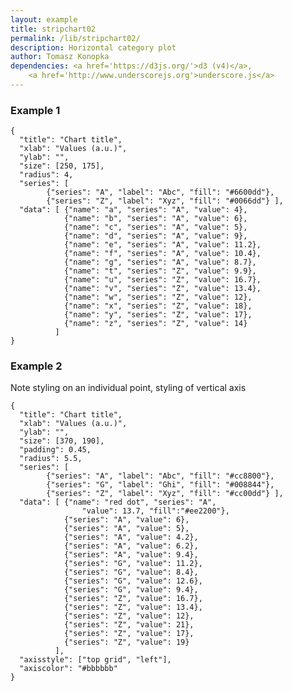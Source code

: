 ```yaml
---
layout: example
title: stripchart02
permalink: /lib/stripchart02/
description: Horizontal category plot
author: Tomasz Konopka
dependencies: <a href='https://d3js.org/'>d3 (v4)</a>,
    <a href='http://www.underscorejs.org'>underscore.js</a>
---
```


<script src="https://d3js.org/d3.v4.min.js"></script>



### Example 1

<pre class="example"><code class="makealive stripchart02">{
  "title": "Chart title",  
  "xlab": "Values (a.u.)",
  "ylab": "",
  "size": [250, 175],
  "radius": 4,
  "series": [ 
        {"series": "A", "label": "Abc", "fill": "#6600dd"},
        {"series": "Z", "label": "Xyz", "fill": "#0066dd"} ],
  "data": [ {"name": "a", "series": "A", "value": 4}, 
            {"name": "b", "series": "A", "value": 6},
            {"name": "c", "series": "A", "value": 5},
            {"name": "d", "series": "A", "value": 9},
            {"name": "e", "series": "A", "value": 11.2},
            {"name": "f", "series": "A", "value": 10.4},
            {"name": "g", "series": "A", "value": 8.7},
            {"name": "t", "series": "Z", "value": 9.9}, 
            {"name": "u", "series": "Z", "value": 16.7}, 
            {"name": "v", "series": "Z", "value": 13.4}, 
            {"name": "w", "series": "Z", "value": 12}, 
            {"name": "x", "series": "Z", "value": 18},
            {"name": "y", "series": "Z", "value": 17},
            {"name": "z", "series": "Z", "value": 14}            
          ]  
}
</code></pre>



### Example 2

Note styling on an individual point, styling of vertical axis

<pre class="example"><code class="makealive stripchart02">{
  "title": "Chart title",
  "xlab": "Values (a.u.)",
  "ylab": "",  
  "size": [370, 190],
  "padding": 0.45,
  "radius": 5.5,
  "series": [ 
        {"series": "A", "label": "Abc", "fill": "#cc8800"},
        {"series": "G", "label": "Ghi", "fill": "#008844"},
        {"series": "Z", "label": "Xyz", "fill": "#cc00dd"} ],
  "data": [ {"name": "red dot", "series": "A", 
                "value": 13.7, "fill":"#ee2200"}, 
            {"series": "A", "value": 6},
            {"series": "A", "value": 5},
            {"series": "A", "value": 4.2},
            {"series": "A", "value": 6.2},
            {"series": "A", "value": 9.4},
            {"series": "G", "value": 11.2},
            {"series": "G", "value": 8.4},
            {"series": "G", "value": 12.6},
            {"series": "G", "value": 9.4},
            {"series": "Z", "value": 16.7}, 
            {"series": "Z", "value": 13.4}, 
            {"series": "Z", "value": 12}, 
            {"series": "Z", "value": 21},
            {"series": "Z", "value": 17},
            {"series": "Z", "value": 19}            
          ],
  "axisstyle": ["top grid", "left"],
  "axiscolor": "#bbbbbb"  
}
</code></pre>
